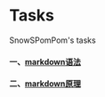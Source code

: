 # Tasks
SnowSPomPom's tasks
#### **一、[markdown语法](https://github.com/SnowSPomPom/Tasks/blob/main/Markdown%E8%AF%AD%E6%B3%95.md)**
#### **二、[markdown原理](https://github.com/SnowSPomPom/Tasks/blob/main/Markdown%E5%8E%9F%E7%90%86.md)**

